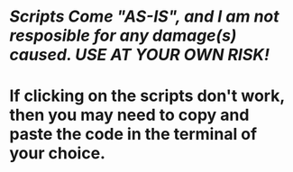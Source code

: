 # *Scripts Come "AS-IS", and I am not resposible for any damage(s) caused. USE AT YOUR OWN RISK!*
# If clicking on the scripts don't work, then you may need to copy and paste the code in the terminal of your choice.
